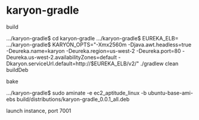 karyon-gradle
=============

build

.../karyon-gradle$ cd karyon-gradle
.../karyon-gradle$ EUREKA_ELB=<Eureka ELB DNS Name>
.../karyon-gradle$ KARYON_OPTS="-Xmx2560m -Djava.awt.headless=true -Deureka.name=karyon -Deureka.region=us-west-2 -Deureka.port=80 -Deureka.us-west-2.availabilityZones=default -Dkaryon.serviceUrl.default=http://$EUREKA_ELB/v2/" ./gradlew clean buildDeb

bake

.../karyon-gradle$ sudo aminate -e ec2_aptitude_linux -b ubuntu-base-ami-ebs build/distributions/karyon-gradle_0.0.1_all.deb


launch instance, port 7001




